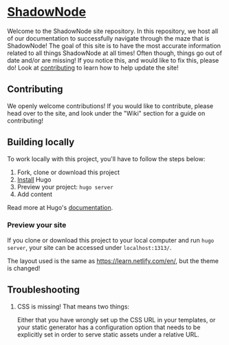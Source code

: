 # [ShadowNode](https://beta.shadownode.ca/)

Welcome to the ShadowNode site repository. In this repository, we host all of our documentation to successfully navigate through the maze that is ShadowNode! The goal of this site is to have the most accurate information related to all things ShadowNode at all times! Often though, things go out of date and/or are missing! If you notice this, and would like to fix this, please do! Look at [contributing](#contributing) to learn how to help update the site! 

## Contributing
We openly welcome contributions! If you would like to contribute, please head over to the site, and look under the "Wiki" section for a guide on contributing! 

## Building locally

To work locally with this project, you'll have to follow the steps below:

1. Fork, clone or download this project
1. [Install][] Hugo
1. Preview your project: `hugo server`
1. Add content

Read more at Hugo's [documentation][].

### Preview your site

If you clone or download this project to your local computer and run `hugo server`,
your site can be accessed under `localhost:1313/`.

The layout used is the same as https://learn.netlify.com/en/, but the theme is changed! 

## Troubleshooting

1. CSS is missing! That means two things:

    Either that you have wrongly set up the CSS URL in your templates, or
    your static generator has a configuration option that needs to be explicitly
    set in order to serve static assets under a relative URL.

[hugo]: https://gohugo.io
[install]: https://gohugo.io/overview/installing/
[documentation]: https://gohugo.io/overview/introduction/
